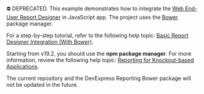 ⛔ DEPRECATED. This example demonstrates how to integrate the [Web End-User Report Designer](https://docs.devexpress.com/XtraReports/17103/create-end-user-reporting-applications/web-reporting/asp-net-webforms-reporting/end-user-report-designer?v=19.1) in JavaScript app. The project uses the [Bower](https://bower.io/) package manager.

For a step-by-step tutorial, refer to the following help topic: [Basic Report Designer Integration (With Bower)](https://docs.devexpress.com/XtraReports/119337/create-end-user-reporting-applications/web-reporting/javascript-reporting/report-designer/integration-examples/basic-report-designer-integration-with-bower?v=19.1).

Starting from v19.2, you should use the **npm package manager**. For more information, review the following help topic: [Reporting for Knockout-based Applications](https://docs.devexpress.com/XtraReports/401917/web-reporting/javascript-reporting/knockout).

The current repository and the DevExpress Reporting Bower package will not be updated in the future.